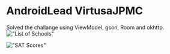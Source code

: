 # AndroidLead VirtusaJPMC

Solved the challange using ViewModel, gson, Room and okhttp.
!["List of Schools"](/Users/shuchi19/AndroidStudioProjects/androidlead-virtusajpmc/S20240323ShuchiSinhaNYCSchools/Screen1.png) 

!["SAT Scores"](/Users/shuchi19/AndroidStudioProjects/androidlead-virtusajpmc/S20240323ShuchiSinhaNYCSchools/Screen2.png)



